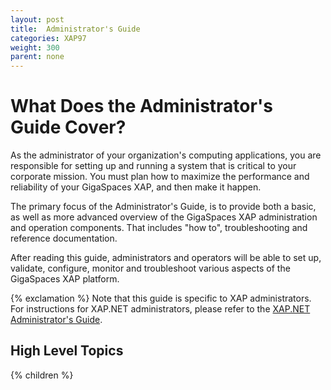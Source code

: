 ```yaml
---
layout: post
title:  Administrator's Guide
categories: XAP97
weight: 300
parent: none
---
```


# What Does the Administrator's Guide Cover?

As the administrator of your organization's computing applications, you are responsible for setting up and running a system that is critical to your corporate mission. You must plan how to maximize the performance and reliability of your GigaSpaces XAP, and then make it happen.

The primary focus of the Administrator's Guide, is to provide both a basic, as well as more advanced overview of the GigaSpaces XAP administration and operation components. That includes "how to", troubleshooting and reference documentation.

After reading this guide, administrators and operators will be able to set up, validate, configure, monitor and troubleshoot various aspects of the GigaSpaces XAP platform.


{% exclamation %} Note that this guide is specific to XAP administrators. For instructions for XAP.NET administrators, please refer to the [XAP.NET Administrator's Guide]({%currentneturl%}/administrators-guide.html).


## High Level Topics

{% children %}
